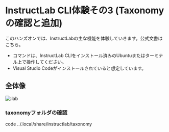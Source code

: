 # InstructLab CLI体験その3 (Taxonomyの確認と追加)

このハンズオンでは、InstructLabの主な機能を体験していきます。公式文書はこちら。
* コマンドは、InstructLab CLIをインストール済みのUbuntuまたはターミナル上で操作してください。
* Visual Studio Codeがインストールされていると想定しています。

## 全体像
![ilab](https://github.com/user-attachments/assets/3edcea99-7b89-4225-a1a0-fcfceb456d07)

### taxonomyフォルダの確認

code ../.local/share/instructlab/taxonomy
